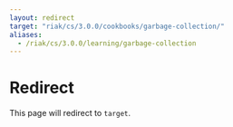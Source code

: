 ```yaml
---
layout: redirect
target: "riak/cs/3.0.0/cookbooks/garbage-collection/"
aliases:
  - /riak/cs/3.0.0/learning/garbage-collection
---
```


# Redirect

This page will redirect to `target`.
